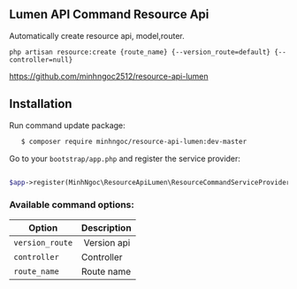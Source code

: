 ## Lumen API Command Resource Api

Automatically create resource api, model,router.


`php artisan resource:create {route_name} {--version_route=default} {--controller=null}`


https://github.com/minhngoc2512/resource-api-lumen
## Installation

Run command update package:

```sh
   $ composer require minhngoc/resource-api-lumen:dev-master
```

Go to your `bootstrap/app.php` and register the service provider:

```php

$app->register(MinhNgoc\ResourceApiLumen\ResourceCommandServiceProvider::class);
```


### Available command options:

Option | Description
--------- | -------
`version_route` | Version api
`controller` | Controller
`route_name` | Route name
